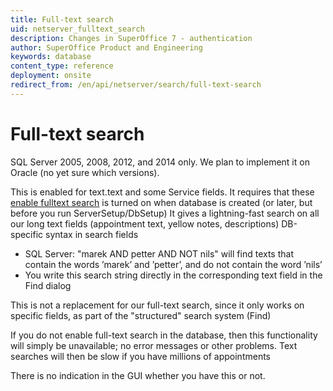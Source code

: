 ```yaml
---
title: Full-text search
uid: netserver_fulltext_search
description: Changes in SuperOffice 7 - authentication
author: SuperOffice Product and Engineering
keywords: database
content_type: reference
deployment: onsite
redirect_from: /en/api/netserver/search/full-text-search
---
```


# Full-text search

SQL Server 2005, 2008, 2012, and 2014 only. We plan to implement it on Oracle (no yet sure which versions).

This is enabled for text.text and some Service fields. It requires that these [enable fulltext search][1] is turned on when database is created (or later, but before you run ServerSetup/DbSetup)
It gives a lightning-fast search on all our long text fields (appointment text, yellow notes, descriptions)
DB-specific syntax in search fields

* SQL Server: "marek AND petter AND NOT nils" will find texts that contain the words ’marek’ and ’petter’, and do not contain the word ’nils’
* You write this search string directly in the corresponding text field in the Find dialog

This is not a replacement for our full-text search, since it only works on specific fields, as part of the "structured" search system (Find)

If you do not enable full-text search in the database, then this functionality will simply be unavailable; no error messages or other problems. Text searches will then be slow if you have millions of appointments

There is no indication in the GUI whether you have this or not.

<!-- Referenced links -->
[1]: http://technet.microsoft.com/en-us/library/ms403375(SQL.90).aspx
